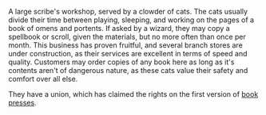 ---
---

A large scribe's workshop, served by a clowder of cats. The cats usually divide their time between playing, sleeping, and working on the pages of a book of omens and portents. If asked by a wizard, they may copy a spellbook or scroll, given the materials, but no more often than once per month. 
This business has proven fruitful, and several branch stores are under construction, as their services are excellent in terms of speed and quality. 
Customers may order copies of any book here as long as it's contents aren't of dangerous nature, as these cats value their safety and comfort over all else. 

They have a union, which has claimed the rights on the first version of [book presses](..\..\..\..\..\..\..\History\Technological%20Advancements\Development%20of%20Printing.md).
